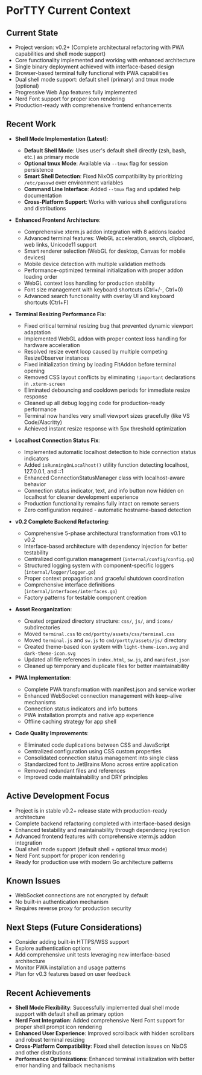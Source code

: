 # PorTTY Current Context

## Current State
- Project version: v0.2+ (Complete architectural refactoring with PWA capabilities and shell mode support)
- Core functionality implemented and working with enhanced architecture
- Single binary deployment achieved with interface-based design
- Browser-based terminal fully functional with PWA capabilities
- Dual shell mode support: default shell (primary) and tmux mode (optional)
- Progressive Web App features fully implemented
- Nerd Font support for proper icon rendering
- Production-ready with comprehensive frontend enhancements

## Recent Work
- **Shell Mode Implementation (Latest)**:
  - **Default Shell Mode**: Uses user's default shell directly (zsh, bash, etc.) as primary mode
  - **Optional tmux Mode**: Available via `--tmux` flag for session persistence
  - **Smart Shell Detection**: Fixed NixOS compatibility by prioritizing `/etc/passwd` over environment variables
  - **Command Line Interface**: Added `--tmux` flag and updated help documentation
  - **Cross-Platform Support**: Works with various shell configurations and distributions


- **Enhanced Frontend Architecture**:
  - Comprehensive xterm.js addon integration with 8 addons loaded
  - Advanced terminal features: WebGL acceleration, search, clipboard, web links, Unicode11 support
  - Smart renderer selection (WebGL for desktop, Canvas for mobile devices)
  - Mobile device detection with multiple validation methods
  - Performance-optimized terminal initialization with proper addon loading order
  - WebGL context loss handling for production stability
  - Font size management with keyboard shortcuts (Ctrl+/-, Ctrl+0)
  - Advanced search functionality with overlay UI and keyboard shortcuts (Ctrl+F)

- **Terminal Resizing Performance Fix**:
  - Fixed critical terminal resizing bug that prevented dynamic viewport adaptation
  - Implemented WebGL addon with proper context loss handling for hardware acceleration
  - Resolved resize event loop caused by multiple competing ResizeObserver instances
  - Fixed initialization timing by loading FitAddon before terminal opening
  - Removed CSS layout conflicts by eliminating `!important` declarations in `.xterm-screen`
  - Eliminated debouncing and cooldown periods for immediate resize response
  - Cleaned up all debug logging code for production-ready performance
  - Terminal now handles very small viewport sizes gracefully (like VS Code/Alacritty)
  - Achieved instant resize response with 5px threshold optimization

- **Localhost Connection Status Fix**:
  - Implemented automatic localhost detection to hide connection status indicators
  - Added `isRunningOnLocalhost()` utility function detecting localhost, 127.0.0.1, and ::1
  - Enhanced ConnectionStatusManager class with localhost-aware behavior
  - Connection status indicator, text, and info button now hidden on localhost for cleaner development experience
  - Production functionality remains fully intact on remote servers
  - Zero configuration required - automatic hostname-based detection

- **v0.2 Complete Backend Refactoring**:
  - Comprehensive 5-phase architectural transformation from v0.1 to v0.2
  - Interface-based architecture with dependency injection for better testability
  - Centralized configuration management (`internal/config/config.go`)
  - Structured logging system with component-specific loggers (`internal/logger/logger.go`)
  - Proper context propagation and graceful shutdown coordination
  - Comprehensive interface definitions (`internal/interfaces/interfaces.go`)
  - Factory patterns for testable component creation

- **Asset Reorganization**:
  - Created organized directory structure: `css/`, `js/`, and `icons/` subdirectories
  - Moved `terminal.css` to `cmd/portty/assets/css/terminal.css`
  - Moved `terminal.js` and `sw.js` to `cmd/portty/assets/js/` directory
  - Created theme-based icon system with `light-theme-icon.svg` and `dark-theme-icon.svg`
  - Updated all file references in `index.html`, `sw.js`, and `manifest.json`
  - Cleaned up temporary and duplicate files for better maintainability

- **PWA Implementation**:
  - Complete PWA transformation with manifest.json and service worker
  - Enhanced WebSocket connection management with keep-alive mechanisms
  - Connection status indicators and info buttons
  - PWA installation prompts and native app experience
  - Offline caching strategy for app shell

- **Code Quality Improvements**:
  - Eliminated code duplications between CSS and JavaScript
  - Centralized configuration using CSS custom properties
  - Consolidated connection status management into single class
  - Standardized font to JetBrains Mono across entire application
  - Removed redundant files and references
  - Improved code maintainability and DRY principles

## Active Development Focus
- Project is in stable v0.2+ release state with production-ready architecture
- Complete backend refactoring completed with interface-based design
- Enhanced testability and maintainability through dependency injection
- Advanced frontend features with comprehensive xterm.js addon integration
- Dual shell mode support (default shell + optional tmux mode)
- Nerd Font support for proper icon rendering
- Ready for production use with modern Go architecture patterns

## Known Issues
- WebSocket connections are not encrypted by default
- No built-in authentication mechanism
- Requires reverse proxy for production security

## Next Steps (Future Considerations)
- Consider adding built-in HTTPS/WSS support
- Explore authentication options
- Add comprehensive unit tests leveraging new interface-based architecture
- Monitor PWA installation and usage patterns
- Plan for v0.3 features based on user feedback

## Recent Achievements
- **Shell Mode Flexibility**: Successfully implemented dual shell mode support with default shell as primary option
- **Nerd Font Integration**: Added comprehensive Nerd Font support for proper shell prompt icon rendering
- **Enhanced User Experience**: Improved scrollback with hidden scrollbars and robust terminal resizing
- **Cross-Platform Compatibility**: Fixed shell detection issues on NixOS and other distributions
- **Performance Optimizations**: Enhanced terminal initialization with better error handling and fallback mechanisms